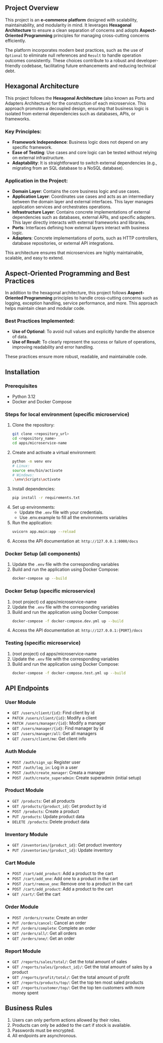 ## Project Overview

This project is an **e-commerce platform** designed with scalability, maintainability, and modularity in mind. It leverages **Hexagonal Architecture** to ensure a clean separation of concerns and adopts **Aspect-Oriented Programming** principles for managing cross-cutting concerns efficiently.

The platform incorporates modern best practices, such as the use of `Optional` to eliminate null references and `Result` to handle operation outcomes consistently. These choices contribute to a robust and developer-friendly codebase, facilitating future enhancements and reducing technical debt.

## Hexagonal Architecture

This project follows the **Hexagonal Architecture** (also known as Ports and Adapters Architecture) for the construction of each microservice. This approach promotes a decoupled design, ensuring that business logic is isolated from external dependencies such as databases, APIs, or frameworks.

### Key Principles:
- **Framework Independence**: Business logic does not depend on any specific framework.
- **Ease of Testing**: Use cases and core logic can be tested without relying on external infrastructure.
- **Adaptability**: It is straightforward to switch external dependencies (e.g., migrating from an SQL database to a NoSQL database).

### Application in the Project:
- **Domain Layer**: Contains the core business logic and use cases.
- **Application Layer**: Coordinates use cases and acts as an intermediary between the domain layer and external interfaces. This layer manages application services and orchestrates operations.
- **Infrastructure Layer**: Contains concrete implementations of external dependencies such as databases, external APIs, and specific adapters. This layer directly interacts with external frameworks and libraries.
- **Ports**: Interfaces defining how external layers interact with business logic.
- **Adapters**: Concrete implementations of ports, such as HTTP controllers, database repositories, or external API integrations.

This architecture ensures that microservices are highly maintainable, scalable, and easy to extend.

## Aspect-Oriented Programming and Best Practices

In addition to the hexagonal architecture, this project follows **Aspect-Oriented Programming** principles to handle cross-cutting concerns such as logging, exception handling, service performance, and more. This approach helps maintain clean and modular code.

### Best Practices Implemented:
- **Use of Optional**: To avoid null values and explicitly handle the absence of data.
- **Use of Result**: To clearly represent the success or failure of operations, improving readability and error handling.

These practices ensure more robust, readable, and maintainable code.

## Installation
### Prerequisites
- Python 3.12
- Docker and Docker Compose

### Steps for local environment (specific microservice)
1. Clone the repository:
   ```bash
   git clone <repository_url>
   cd <repository_name>
   cd apps/microservice-name
   ```
2. Create and activate a virtual environment:
   ```bash
   python -m venv env
   # Linux:
   source env/bin/activate
   # Windows:
   .\env\Scripts\activate
   ```
3. Install dependencies:
   ```bash
   pip install -r requirements.txt
   ```
4. Set up environments:
   - Update the `.env` file with your credentials.
   - Use .env.example to fill all the environments variables
5. Run the application:
   ```bash
   uvicorn app.main:app --reload
   ```
6. Access the API documentation at: `http://127.0.0.1:8000/docs`

### Docker Setup (all components)
1. Update the `.env` file with the corresponding variables
2. Build and run the application using Docker Compose:
   ```bash
   docker-compose up --build

### Docker Setup (specific microservice)
1. (root project) cd apps/microservice-name
2. Update the `.env` file with the corresponding variables
3. Build and run the application using Docker Compose:
   ```bash
   docker-compose -f docker-compose.dev.yml up --build
   ```
4. Access the API documentation at: `http://127.0.0.1:{PORT}/docs`

### Testing (specific microservice)
1. (root project) cd apps/microservice-name
2. Update the `.env` file with the corresponding variables
3. Build and run the application using Docker Compose:
   ```bash
   docker-compose -f docker-compose.test.yml up --build
   ```

## API Endpoints
### User Module
- `GET /users/client/{id}`: Find client by id
- `PATCH /users/client/{id}`: Modify a client
- `PATCH /users/manager/{id}`: Modify a manager
- `GET /users/manager/{id}`: Find manager by id
- `GET /users/manager/all`: Get all managers
- `GET /users/client/me`: Get client info
  
### Auth Module
- `POST /auth/sign_up`: Register user
- `POST /auth/log_in`: Log in a user
- `POST /auth/create_manager`: Creata a manager
- `POST /auth/create_superadmin`: Create superadmin (initial setup)

### Product Module
- `GET /products`: Get all products
- `GET /products/{product_id}`: Get product by id
- `POST /products`: Create a product
- `PUT /products`: Update product data
- `DELETE /products`: Delete product data

### Inventory Module
- `GET /inventories/{product_id}`: Get product inventory
- `PUT /inventories/{product_id}`: Update inventory

### Cart Module
- `POST /cart/add_product`: Add a product to the cart
- `POST /cart/add_one`: Add one to a product in the cart
- `POST /cart/remove_one`: Remove one to a product in the cart
- `POST /cart/add_product`: Add a product to the cart
- `GET /cart/`: Get the cart

### Order Module
- `POST /orders/create`: Create an order
- `PUT /orders/cancel`: Cancel an order
- `PUT /orders/complete`: Complete an order
- `GET /orders/all/`: Get all orders
- `GET /orders/one/`: Get an order


### Report Module
- `GET /reports/sales/total/`: Get the total amount of sales
- `GET /reports/sales/{product_id}/`: Get the total amount of sales by a product
- `GET /reports/profit/total/`: Get the total amount of profit
- `GET /reports/products/top/`: Get the top ten most saled products
- `GET /reports/customer/top/`: Get the top ten customers with more money spent

## Business Rules
1. Users can only perform actions allowed by their roles.
2. Products can only be added to the cart if stock is available.
3. Passwords must be encrypted.
4. All endpoints are asynchronous.
